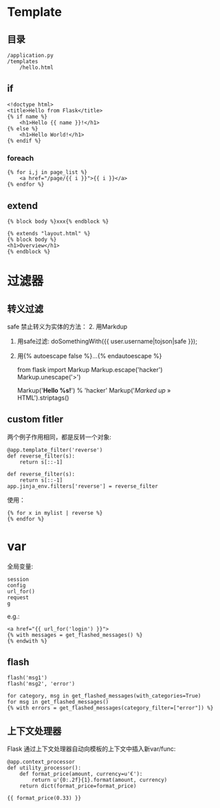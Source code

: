 # Template
## 目录

    /application.py
    /templates
        /hello.html

## if 
    <!doctype html>
    <title>Hello from Flask</title>
    {% if name %}
        <h1>Hello {{ name }}!</h1>
    {% else %}
        <h1>Hello World!</h1>
    {% endif %}

### foreach

	{% for i,j in page_list %}
		<a href="/page/{{ i }}">{{ i }}</a>
	{% endfor %}

## extend

    {% block body %}xxx{% endblock %}

    {% extends "layout.html" %}
    {% block body %}
    <h1>Overview</h1>
    {% endblock %}

# 过滤器
## 转义过滤
safe 禁止转义为实体的方法：
2. 用Markdup
1. 用safe过滤:
    doSomethingWith({{ user.username|tojson|safe }});
3. 用{% autoescape false %}...{% endautoescape %}

    from flask import Markup
    Markup.escape('<blink>hacker</blink>')
    Markup.unescape('&gt;')

    Markup('<strong>Hello %s!</strong>') % '<blink>hacker</blink>'
    Markup('<em>Marked up</em> &raquo; HTML').striptags()

## custom fitler
两个例子作用相同，都是反转一个对象:

    @app.template_filter('reverse')
    def reverse_filter(s):
        return s[::-1]

    def reverse_filter(s):
        return s[::-1]
    app.jinja_env.filters['reverse'] = reverse_filter
    
使用：

    {% for x in mylist | reverse %}
    {% endfor %}

# var 
全局变量:

    session
    config
    url_for()
    request
    g

e.g.:

    <a href="{{ url_for('login') }}">
    {% with messages = get_flashed_messages() %}
    {% endwith %}

## flash
    flash('msg1')
    flash('msg2', 'error')

    for category, msg in get_flashed_messages(with_categories=True) 
    for msg in get_flashed_messages() 
    {% with errors = get_flashed_messages(category_filter=["error"]) %}

## 上下文处理器
Flask 通过上下文处理器自动向模板的上下文中插入新var/func:

    @app.context_processor
    def utility_processor():
        def format_price(amount, currency=u'€'):
            return u'{0:.2f}{1}.format(amount, currency)
        return dict(format_price=format_price)

    {{ format_price(0.33) }}
